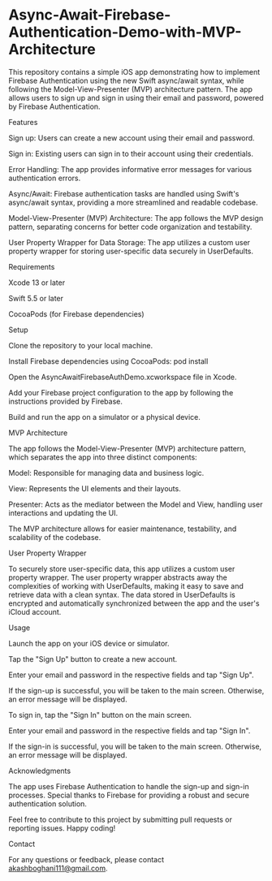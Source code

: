 # Async-Await-Firebase-Authentication-Demo-with-MVP-Architecture
This repository contains a simple iOS app demonstrating how to implement Firebase Authentication using the new Swift async/await syntax, while following the Model-View-Presenter (MVP) architecture pattern. The app allows users to sign up and sign in using their email and password, powered by Firebase Authentication.

Features

Sign up: Users can create a new account using their email and password.

Sign in: Existing users can sign in to their account using their credentials.

Error Handling: The app provides informative error messages for various authentication errors.

Async/Await: Firebase authentication tasks are handled using Swift's async/await syntax, providing a more streamlined and readable codebase.

Model-View-Presenter (MVP) Architecture: The app follows the MVP design pattern, separating concerns for better code organization and testability.

User Property Wrapper for Data Storage: The app utilizes a custom user property wrapper for storing user-specific data securely in UserDefaults.

Requirements

Xcode 13 or later

Swift 5.5 or later

CocoaPods (for Firebase dependencies)

Setup

Clone the repository to your local machine.

Install Firebase dependencies using CocoaPods: pod install

Open the AsyncAwaitFirebaseAuthDemo.xcworkspace file in Xcode.

Add your Firebase project configuration to the app by following the instructions provided by Firebase.

Build and run the app on a simulator or a physical device.

MVP Architecture

The app follows the Model-View-Presenter (MVP) architecture pattern, which separates the app into three distinct components:

Model: Responsible for managing data and business logic.

View: Represents the UI elements and their layouts.

Presenter: Acts as the mediator between the Model and View, handling user interactions and updating the UI.

The MVP architecture allows for easier maintenance, testability, and scalability of the codebase.

User Property Wrapper

To securely store user-specific data, this app utilizes a custom user property wrapper. The user property wrapper abstracts away the complexities of working with UserDefaults, making it easy to save and retrieve data with a clean syntax. The data stored in UserDefaults is encrypted and automatically synchronized between the app and the user's iCloud account.

Usage

Launch the app on your iOS device or simulator.

Tap the "Sign Up" button to create a new account.

Enter your email and password in the respective fields and tap "Sign Up".

If the sign-up is successful, you will be taken to the main screen. Otherwise, an error message will be displayed.

To sign in, tap the "Sign In" button on the main screen.

Enter your email and password in the respective fields and tap "Sign In".

If the sign-in is successful, you will be taken to the main screen. Otherwise, an error message will be displayed.

Acknowledgments

The app uses Firebase Authentication to handle the sign-up and sign-in processes. Special thanks to Firebase for providing a robust and secure authentication solution.

Feel free to contribute to this project by submitting pull requests or reporting issues. Happy coding!

Contact

For any questions or feedback, please contact akashboghani111@gmail.com.
